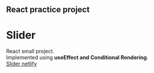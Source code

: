 ## React practice project
# Slider
React small project.<br/> 
Implemented using **useEffect and Conditional Rendering**.<br/>
<a href="https://slider-swapnoneel.netlify.app/">Slider netlify</a>

